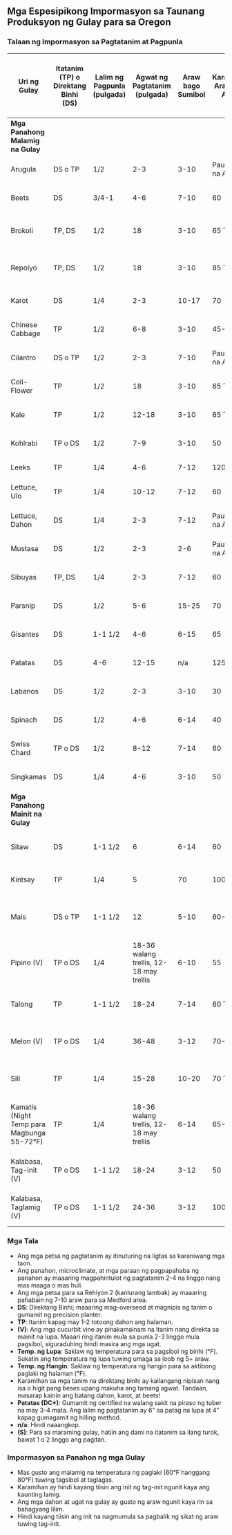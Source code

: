 ## Mga Espesipikong Impormasyon sa Taunang Produksyon ng Gulay para sa Oregon

### Talaan ng Impormasyon sa Pagtatanim at Pagpunla

| Uri ng Gulay             | Itatanim (TP) o Direktang Binhi (DS) | Lalim ng Pagpunla (pulgada) | Agwat ng Pagtatanim (pulgada)   | Araw bago Sumibol | Karaniwang Araw bago Anihin | Dami ng Itatanim para sa Pamilya ng Apat (S) | Simulan sa Loob Bago Itanim | Rehiyon 1: Baybayin, Astoria hanggang Brookings | Rehiyon 2: Kanlurang Lambak, Portland hanggang Roseburg | Rehiyon 3: Mataas na Lugar sa Gitna at Silangang Oregon | Rehiyon 4: Lambak ng Columbia at Snake | Temp. ng Lupa (°F) Min. Opt. Max. | Temp. ng Hangin (°F) Min. Opt. Max. |
|--------------------------|--------------------------------------|-----------------------------|----------------------------------|-------------------|----------------------------|---------------------------------------------|-----------------------------|--------------------------------------------|------------------------------------------------------|-----------------------------------------------------------|-----------------------------------------|-------------------------------|-----------------------------|
| **Mga Panahong Malamig na Gulay** |                              |                             |                                  |                   |                            |                                             |                             |                                            |                                                      |                                                           |                                         |                               |                             |
| Arugula                  | DS o TP                              | 1/2                         | 2-3                              | 3-10              | Paulit-ulit na Anihan      | 10-15' ng hanay                              | 3 linggo                    |                                            |                                                      |                                                           |                                         | 40 80 100                     | 43-45 50-60 80-90          |
| Beets                    | DS                                   | 3/4-1                       | 4-6                              | 7-10              | 60                         | 10-15' ng hanay                              | n/a                        | Buong taon                                 | Marso-Setyembre                                    | Abril-Hulyo                                                    | Marso-Setyembre                        | 40 80 90                      | 50-60 80-90                |
| Brokoli                  | TP, DS                               | 1/2                         | 18                               | 3-10              | 65 TP                      | 10-20' ng hanay                              | 3-4 linggo                  | Marso-Hunyo, Mayo-Hunyo                    | Marso-Hunyo, Marso-Agosto                                   | Abril-Hunyo, Abril-Hunyo                                         | Marso-Hulyo, Abril-Hulyo                | 40 80 90                      | 43-45 50-60 80-90          |
| Repolyo                  | TP, DS                               | 1/2                         | 18                               | 3-10              | 85 TP                      | 10-15 na halaman                             | 3-4 linggo                  | Enero-Abril, Hulyo-Setyembre                | Abril-Hunyo                                            | Abril-Hunyo                                                    | Abril-Hulyo                              | 40 80 90                      | 43-45 50-60 80-90          |
| Karot                    | DS                                   | 1/4                         | 2-3                              | 10-17             | 70                         | 20-30' ng hanay                              | n/a                        | Enero-Hunyo                                 | Marso-Hulyo 15                                         | Abril-Hunyo                                                    | Marso-Hulyo                              | 40 80 90                      | 43-45 50-60 80-90          |
| Chinese Cabbage          | TP                                   | 1/2                         | 6-8                              | 3-10              | 45-60                      | 10-15 na halaman                             | 3-4 linggo                  | Hulyo-Agosto                                 | Agosto                                                  | Abril-Hunyo                                                    | Agosto                                    | 40 80 100                     | 43-45 50-60 80-90          |
| Cilantro                 | DS o TP                              | 1/2                         | 2-3                              | 7-10              | Paulit-ulit na Anihan      | 10-15 na halaman                             | 3-4 linggo                  | Buong taon                                   | Marso-Setyembre                                         | Abril-Hulyo                                                     | Marso-Setyembre                           | 55 60 68                       | 50-55 55-65 65-75          |
| Coli-Flower              | TP                                   | 1/2                         | 18                               | 3-10              | 65 TP                      | 10-15 na halaman                             | 3-4 linggo                  | Enero at Hunyo                                | Abril-Hulyo 15                                            | Abril-Mayo                                                       | Abril at Hulyo                              | 40 80 90                      | 43-45 50-60 80-90          |
| Kale                     | TP                                   | 1/2                         | 12-18                            | 3-10              | 65 TP                      | 3-4 na halaman                               | 3-4 linggo                  | Mayo-Hulyo                                    | Mayo-Hulyo                                                 | Mayo-Hulyo                                                      | Mayo-Hulyo                                   | 40 80 90                      | 43-45 50-60 80-90          |
| Kohlrabi                 | TP o DS                              | 1/2                         | 7-9                              | 3-10              | 50                         | 10-15 na halaman                             | 3-4 linggo                  | Hulyo-Agosto                                   | Abril-Agosto 15                                            | Mayo                                                            | Abril-Agosto                                 | 40 80 90                      | 43-45 50-60 80-90          |
| Leeks                    | TP                                   | 1/4                         | 4-6                              | 7-12              | 120                        | 10' ng hanay                                  | 6-8 linggo                  | Pebrero-Abril                                   | Marso-Mayo                                                 | Abril-Hunyo                                                      | Enero-Abril                                   | 35 70 80                      | 50-60 80-90                |
| Lettuce, Ulo             | TP                                   | 1/4                         | 10-12                            | 7-12              | 60                         | 10-15' ng hanay                                 | 3-4 linggo                  | Pebrero-Hulyo                                   | Abril-Hulyo                                                 | Abril-Agosto                                                     | Pebrero-Abril                                  | 35 70 80                      | 43-45 50-60 80-90          |
| Lettuce, Dahon           | DS                                   | 1/4                         | 2-3                              | 7-12              | Paulit-ulit na Anihan      | 10-15' ng hanay                                 | n/a                        | Pebrero-Agosto                                   | Abril-Agosto                                                 | Abril-Agosto                                                     | Pebrero-Abril                                  | 35 70 80                      | 43-45 50-60 80-90          |
| Mustasa                  | DS                                   | 1/2                         | 2-3                              | 2-6               | Paulit-ulit na Anihan      | 10-15' ng hanay                                 | 3 linggo                    | Pebrero-Agosto                                   | Abril-Agosto                                                 | Abril-Agosto                                                     | Pebrero-Abril                                  | 40 80 100                     | 43-45 50-60 80-90          |
| Sibuyas                  | TP, DS                               | 1/4                         | 2-3                              | 7-12              | 60                         | 30-40' ng hanay                                 | 10 linggo                   | Enero-Mayo                                       | Marso-Mayo                                                    | Mayo-Hunyo                                                        | Pebrero-Abril                                   | 35 60 90                      | 43-45 50-60 80-90          |
| Parsnip                  | DS                                   | 1/2                         | 5-6                              | 15-25             | 70                         | 30-40' ng hanay                                 | n/a                        | Mayo-Hunyo                                       | Abril-Mayo                                                     | Mayo                                                              | Marso-Hunyo                                      | 35 70 90                      | 43-45 50-60 80-90          |
| Gisantes                 | DS                                   | 1-1 1/2                     | 4-6                              | 6-15              | 65                         | 30-40' ng hanay                                 | n/a                        | Enero-Agosto                                      | Pebrero-Mayo                                                    | Abril-Hunyo                                                        | Marso-Abril                                      | 40 70 80                      | 38-42 50-60 70-75          |
| Patatas                  | DS                                   | 4-6                         | 12-15                            | n/a               | 125                        | 50-100' ng hanay                                 | n/a                        | Pebrero-Mayo                                      | Abril-Hunyo                                                     | Mayo-Hunyo                                                        | Marso-Hunyo                                      | n/a 45 n/a                    | 43-45 50-60 80-90          |
| Labanos                  | DS                                   | 1/2                         | 2-3                              | 3-10              | 30                         | 4' ng hanay                                     | n/a                        | Buong taon                                         | Marso-Setyembre                                                   | Abril-Hulyo                                                        | Marso-Setyembre                                 | 40 80 90                      | 38-42 50-60 70-75          |
| Spinach                  | DS                                   | 1/2                         | 4-6                              | 6-14              | 40                         | 10-20' ng hanay                                  | n/a                        | Agosto-Pebrero                                      | Abril at Setyembre                                                 | Abril at Hulyo                                                        | Setyembre-Enero                                    | 40 70 70                      | 43-45 50-60 80-90          |
| Swiss Chard              | TP o DS                              | 1/2                         | 8-12                             | 7-14              | 60                         | 3-4 na halaman                                   | 3-4 linggo                  | Pebrero-Mayo                                         | Abril-Hulyo                                                       | Marso-Hunyo                                                        | Pebrero-Mayo                                      | 40 85 95                      | 43-45 50-60 80-90          |
| Singkamas                | DS                                   | 1/4                         | 4-6                              | 3-10              | 50                         | 10-15' ng hanay                                  | n/a                        | Enero at Agosto                                       | Abril-Setyembre                                                     | Abril-Mayo                                                           | Pebrero at Agosto                                   | 40 80 100                     | 43-45 50-60 80-90          |
| **Mga Panahong Mainit na Gulay**  |                             |                             |                                  |                   |                            |                                             |                             |                                            |                                                      |                                                           |                                         |                               |                             |
| Sitaw                    | DS                                   | 1-1 1/2                     | 6                                | 6-14              | 60                         | 15-25' ng hanay                                  | n/a                        | Mayo-Hunyo                                            | Mayo-Hulyo                                                          | Abril-Hunyo                                                        | Abril 15-Hunyo                                     | 55 80 90                      | 50 80-90 100-110           |
| Kintsay                  | TP                                   | 1/4                         | 5                                | 70                | 100-135                    | 20-30' ng hanay                                  | 9 linggo                    | Marso-Hunyo                                            | Marso-Hulyo                                                          | Mayo-Hunyo                                                        | Hunyo-Agosto                                        |                               |                             |
| Mais                     | DS o TP                              | 1-1 1/2                     | 12                               | 5-10              | 60-90                      | 4 na hanay, tig-20-30' ang haba                   | n/a                        | Abril-Hunyo                                            | Mayo-Hunyo                                                          | Mayo-Hunyo                                                        | Abril 15-Hunyo                                     | 50 80 100                     | 50 85-90 100-115           |
| Pipino (V)               | TP o DS                              | 1/4                         | 18-36 walang trellis, 12-18 may trellis | 6-10              | 55                         | 6 na halaman                                     | 2-3 linggo                  | Hindi bagay                                            | Mayo                                                                | Mayo                                                               | Mayo                                               | 60 90 100                      | 48-50 75-80 95-105          |
| Talong                   | TP                                   | 1-1 1/2                     | 18-24                            | 7-14              | 60 TP                      | 4-6 na halaman                                   | 6-8 linggo                  | Hindi bagay                                            | Mayo                                                                | Hindi bagay                                                         | Mayo                                               | 60 80 90                       | 60-70 70-80 95-100          |
| Melon (V)                | TP o DS                              | 1/4                         | 36-48                            | 3-12              | 70-130                     | 6 na halaman                                     | 2-3 linggo                  | Hindi bagay                                            | Mayo                                                                | Hindi bagay                                                         | Mayo                                               | 60 90 100                      | 59-65 86-98 110-120         |
| Sili                     | TP                                   | 1/4                         | 15-28                            | 10-20             | 70 TP                      | 5-10 na halaman                                   | 6-8 linggo                  | Mayo                                                 | Mayo-Hunyo                                                          | Mayo-Hunyo                                                        | Mayo                                               | 60 80 90                       | 60-70 70-80 95-100          |
| Kamatis (Night Temp para Magbunga 55-72°F) | TP                | 1/4                         | 18-36 walang trellis, 12-18 may trellis | 6-14              | 65-85 TP                    | 10-15 na halaman                                   | 5-7 linggo                  | Mayo-Hunyo                                            | Mayo-Hunyo                                                          | Mayo                                                               | Mayo                                               | 50 80 100                      | 50-55 (59-68) 60-80 (72) 85-95 |
| Kalabasa, Tag-init (V)   | TP o DS                              | 1-1 1/2                     | 18-24                            | 3-12              | 50                         | 2-4 na halaman                                   | 2-3 linggo                  | Mayo-Hunyo                                            | Mayo-Hunyo                                                          | Mayo-Hunyo                                                        | Abril 15-Hunyo                                     | 60 90 100                      | 59-65 86-98 110-120         |
| Kalabasa, Taglamig (V)   | TP o DS                              | 1-1 1/2                     | 24-36                            | 3-12              | 100                        | 2-4 na halaman                                   | 2-3 linggo                  | Mayo-Hunyo                                            | Mayo-Hunyo                                                          | Mayo                                                               | Abril 15-Mayo                                      | 60 90 100                      | 59-65 86-98 110-120         |

### Mga Tala

- Ang mga petsa ng pagtatanim ay itinuturing na ligtas sa karaniwang mga taon.
- Ang panahon, microclimate, at mga paraan ng pagpapahaba ng panahon ay maaaring magpahintulot ng pagtatanim 2-4 na linggo nang mas maaga o mas huli.
- Ang mga petsa para sa Rehiyon 2 (kanlurang lambak) ay maaaring pahabain ng 7-10 araw para sa Medford area.
- **DS**: Direktang Binhi; maaaring mag-overseed at magnipis ng tanim o gumamit ng precision planter.
- **TP**: Itanim kapag may 1-2 totoong dahon ang halaman.
- **(V)**: Ang mga cucurbit vine ay pinakamainam na itanim nang direkta sa mainit na lupa. Maaari ring itanim mula sa punla 2-3 linggo mula pagsibol, siguraduhing hindi masira ang mga ugat.
- **Temp. ng Lupa**: Saklaw ng temperatura para sa pagsibol ng binhi (°F). Sukatin ang temperatura ng lupa tuwing umaga sa loob ng 5+ araw.
- **Temp. ng Hangin**: Saklaw ng temperatura ng hangin para sa aktibong paglaki ng halaman (°F).
- Karamihan sa mga tanim na direktang binhi ay kailangang nipisan nang isa o higit pang beses upang makuha ang tamang agwat. Tandaan, masarap kainin ang batang dahon, karot, at beets!
- **Patatas (DC\*)**: Gumamit ng certified na walang sakit na piraso ng tuber na may 3-4 mata. Ang lalim ng pagtatanim ay 6" sa patag na lupa at 4" kapag gumagamit ng hilling method.
- **n/a**: Hindi naaangkop.
- **(S)**: Para sa maraming gulay, hatiin ang dami na itatanim sa ilang turok, bawat 1 o 2 linggo ang pagitan.

### Impormasyon sa Panahon ng mga Gulay


- Mas gusto ang malamig na temperatura ng paglaki (60°F hanggang 80°F) tuwing tagsibol at taglagas.
- Karamihan ay hindi kayang tiisin ang init ng tag-init ngunit kaya ang kaunting lamig.
- Ang mga dahon at ugat na gulay ay gusto ng araw ngunit kaya rin sa bahagyang lilim.
- Hindi kayang tiisin ang init na nagmumula sa pagbalik ng sikat ng araw tuwing tag-init.